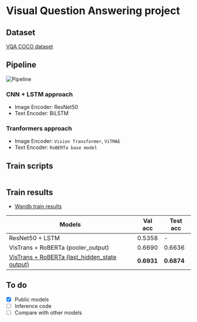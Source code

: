 # Visual Question Answering project

## Dataset
[VQA COCO dataset](https://drive.google.com/file/d/1kc6XNqHZJg27KeBuoAoYj70_1rT92191/view)

## Pipeline

![Pipeline](https://www.mdpi.com/applsci/applsci-13-05079/article_deploy/html/images/applsci-13-05079-g001.png)

### CNN + LSTM approach
+ Image Encoder: ResNet50
+ Text Encoder: BiLSTM


### Tranformers approach
+ Image Encoder: `Vision Transformer`, `ViTMAE`
+ Text Encoder: `RoBERTa base model`

## Train scripts
```

```

## Train results
+ [Wandb train results](https://wandb.ai/hoannc6/VQA)

| Models | Val acc | Test acc |
|----------|----------|----------|
| ResNet50 + LSTM | 0.5358 | - |
| VisTrans + RoBERTa (pooler_output) | 0.6690 | 0.6636 |
| [VisTrans + RoBERTa (last_hidden_state output)](https://drive.google.com/file/d/1hzeWyj58h8_lDyB-ysD684t_lcHfMQFB/view?usp=sharing) | **0.6931** | **0.6874** |

## To do
- [x] Public models
- [ ] Inference code
- [ ] Compare with other models